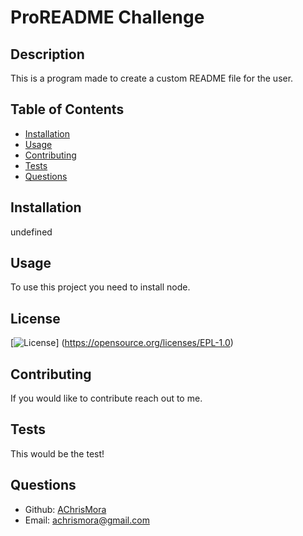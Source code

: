 # ProREADME Challenge

## Description

This is a program made to create a custom README file for the user.

## Table of Contents

- [Installation](#installation)
- [Usage](#usage)
- [Contributing](#contributing)
- [Tests](#tests)
- [Questions](#guestions)

## Installation

undefined

## Usage
    
To use this project you need to install node.

## License

[![License](https://img.shields.io/badge/License-EPL_1.0-red.svg)] (https://opensource.org/licenses/EPL-1.0)
    
## Contributing
    
If you would like to contribute reach out to me.
    
## Tests
    
This would be the test!
    
## Questions
    
- Github: [AChrisMora](https://github.com/AChrisMora)
- Email: achrismora@gmail.com